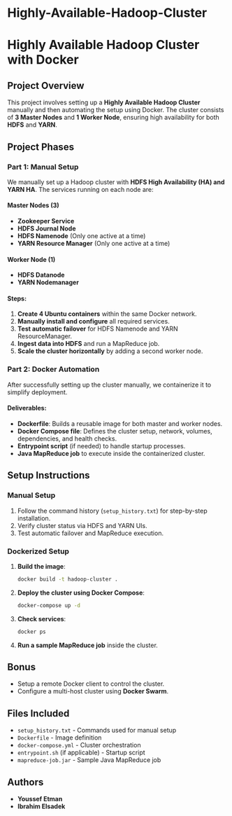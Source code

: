 # Highly-Available-Hadoop-Cluster
# Highly Available Hadoop Cluster with Docker

## Project Overview

This project involves setting up a **Highly Available Hadoop Cluster** manually and then automating the setup using Docker. The cluster consists of **3 Master Nodes** and **1 Worker Node**, ensuring high availability for both **HDFS** and **YARN**.

## Project Phases

### Part 1: Manual Setup

We manually set up a Hadoop cluster with **HDFS High Availability (HA) and YARN HA**. The services running on each node are:

#### Master Nodes (3)

- **Zookeeper Service**
- **HDFS Journal Node**
- **HDFS Namenode** (Only one active at a time)
- **YARN Resource Manager** (Only one active at a time)

#### Worker Node (1)

- **HDFS Datanode**
- **YARN Nodemanager**

#### Steps:

1. **Create 4 Ubuntu containers** within the same Docker network.
2. **Manually install and configure** all required services.
3. **Test automatic failover** for HDFS Namenode and YARN ResourceManager.
4. **Ingest data into HDFS** and run a MapReduce job.
5. **Scale the cluster horizontally** by adding a second worker node.

### Part 2: Docker Automation

After successfully setting up the cluster manually, we containerize it to simplify deployment.

#### Deliverables:

- **Dockerfile**: Builds a reusable image for both master and worker nodes.
- **Docker Compose file**: Defines the cluster setup, network, volumes, dependencies, and health checks.
- **Entrypoint script** (if needed) to handle startup processes.
- **Java MapReduce job** to execute inside the containerized cluster.

## Setup Instructions

### Manual Setup

1. Follow the command history (`setup_history.txt`) for step-by-step installation.
2. Verify cluster status via HDFS and YARN UIs.
3. Test automatic failover and MapReduce execution.

### Dockerized Setup

1. **Build the image**:
   ```bash
   docker build -t hadoop-cluster .
   ```
2. **Deploy the cluster using Docker Compose**:
   ```bash
   docker-compose up -d
   ```
3. **Check services**:
   ```bash
   docker ps
   ```
4. **Run a sample MapReduce job** inside the cluster.

## Bonus

- Setup a remote Docker client to control the cluster.
- Configure a multi-host cluster using **Docker Swarm**.

## Files Included

- `setup_history.txt` - Commands used for manual setup
- `Dockerfile` - Image definition
- `docker-compose.yml` - Cluster orchestration
- `entrypoint.sh` (if applicable) - Startup script
- `mapreduce-job.jar` - Sample Java MapReduce job

## Authors

- **Youssef Etman**
- **Ibrahim Elsadek**


